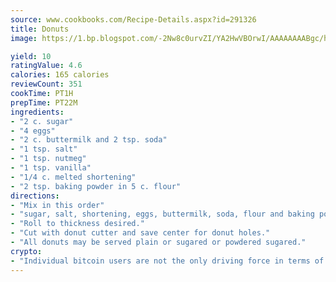 ```yaml
---
source: www.cookbooks.com/Recipe-Details.aspx?id=291326
title: Donuts
image: https://1.bp.blogspot.com/-2Nw8c0urvZI/YA2HwVBOrwI/AAAAAAAABgc/hcoCuYbLRGghREWYfHLERS8jzKEXzVPXwCLcBGAsYHQ/s154/14.png

yield: 10
ratingValue: 4.6
calories: 165 calories
reviewCount: 351
cookTime: PT1H
prepTime: PT22M
ingredients:
- "2 c. sugar"
- "4 eggs"
- "2 c. buttermilk and 2 tsp. soda"
- "1 tsp. salt"
- "1 tsp. nutmeg"
- "1 tsp. vanilla"
- "1/4 c. melted shortening"
- "2 tsp. baking powder in 5 c. flour"
directions:
- "Mix in this order"
- "sugar, salt, shortening, eggs, buttermilk, soda, flour and baking powder."
- "Roll to thickness desired."
- "Cut with donut cutter and save center for donut holes."
- "All donuts may be served plain or sugared or powdered sugared."
crypto:
- "Individual bitcoin users are not the only driving force in terms of securing the bitcoin network."
---
```

